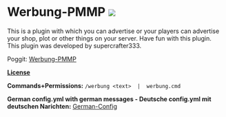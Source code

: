 
# Werbung-PMMP  [![](https://poggit.pmmp.io/shield.state/Werbung-PMMP)](https://poggit.pmmp.io/p/Werbung-PMMP)
This is a plugin with which you can advertise or your players can advertise your shop, plot or other things on your server. Have fun with this plugin. This plugin was developed by supercrafter333.

Poggit: <a href="https://poggit.pmmp.io/p/Werbung-PMMP">Werbung-PMMP</a>


**[License](/LICENSE)**


**Commands+Permissions:**
`/werbung <text>  |  werbung.cmd`


**German config.yml with german messages - Deutsche config.yml mit deutschen Narichten:** <a href="http://www.mediafire.com/file/4b29g4iabytmxxy/file">German-Config</a>
